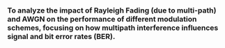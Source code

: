 ### To analyze the impact of Rayleigh Fading (due to multi-path) and AWGN on the performance of different modulation schemes, focusing on how multipath interference influences signal and bit error rates (BER).